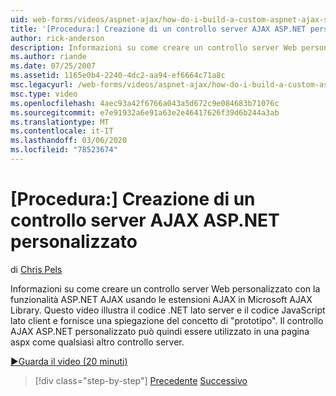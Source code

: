 ```yaml
---
uid: web-forms/videos/aspnet-ajax/how-do-i-build-a-custom-aspnet-ajax-server-control
title: '[Procedura:] Creazione di un controllo server AJAX ASP.NET personalizzato | Microsoft Docs'
author: rick-anderson
description: Informazioni su come creare un controllo server Web personalizzato con la funzionalità ASP.NET AJAX usando le estensioni AJAX in Microsoft AJAX Library. Questo video illustra...
ms.author: riande
ms.date: 07/25/2007
ms.assetid: 1165e0b4-2240-4dc2-aa94-ef6664c71a8c
msc.legacyurl: /web-forms/videos/aspnet-ajax/how-do-i-build-a-custom-aspnet-ajax-server-control
msc.type: video
ms.openlocfilehash: 4aec93a42f6766a043a5d672c9e084683b71076c
ms.sourcegitcommit: e7e91932a6e91a63e2e46417626f39d6b244a3ab
ms.translationtype: MT
ms.contentlocale: it-IT
ms.lasthandoff: 03/06/2020
ms.locfileid: "78523674"
---
```

# <a name="how-do-i-build-a-custom-aspnet-ajax-server-control"></a>[Procedura:] Creazione di un controllo server AJAX ASP.NET personalizzato

di [Chris Pels](https://twitter.com/chrispels)

Informazioni su come creare un controllo server Web personalizzato con la funzionalità ASP.NET AJAX usando le estensioni AJAX in Microsoft AJAX Library. Questo video illustra il codice .NET lato server e il codice JavaScript lato client e fornisce una spiegazione del concetto di "prototipo". Il controllo AJAX ASP.NET personalizzato può quindi essere utilizzato in una pagina aspx come qualsiasi altro controllo server.

[&#9654;Guarda il video (20 minuti)](https://channel9.msdn.com/Blogs/ASP-NET-Site-Videos/how-do-i-build-a-custom-aspnet-ajax-server-control)

> [!div class="step-by-step"]
> [Precedente](how-do-i-debug-aspnet-ajax-applications-using-visual-studio-2005.md)
> [Successivo](how-do-i-use-javascript-to-refresh-an-aspnet-ajax-updatepanel.md)

